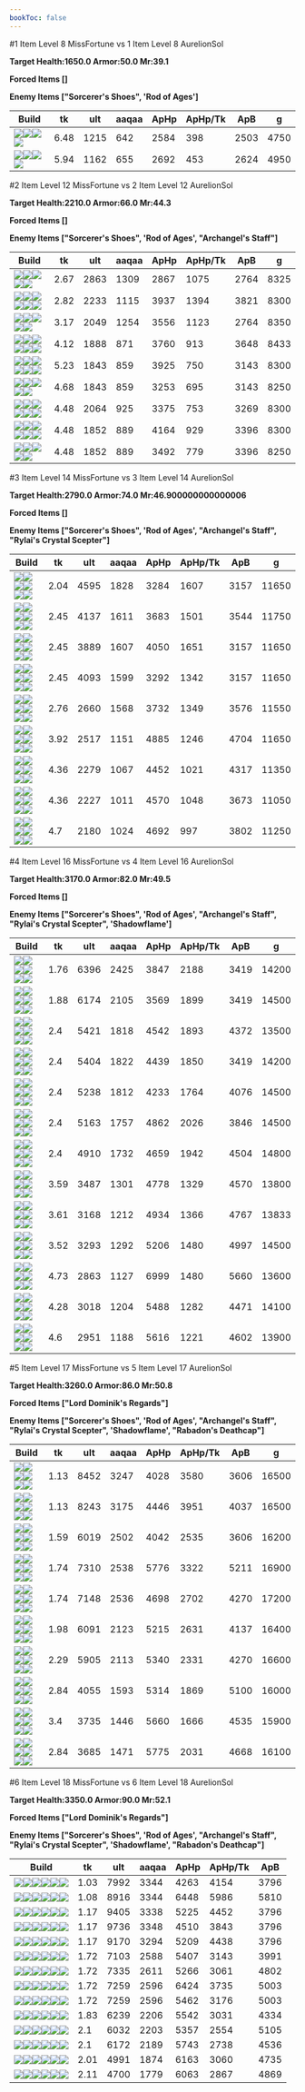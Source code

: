 ```yaml
---
bookToc: false
---
```


#1 Item Level 8 MissFortune vs 1 Item Level 8 AurelionSol

**Target Health:1650.0 Armor:50.0 Mr:39.1**


**Forced Items []**


**Enemy Items ["Sorcerer's Shoes", 'Rod of Ages']**




Build | tk | ult | aaqaa |ApHp | ApHp/Tk | ApB | g
-|-|-|-|-|-|-|-
![](/item/3071.png)![](/item/1001.png)![](/item/1053.png)![](/item/1055.png)|6.48|1215|642|2584|398|2503|4750
![](/item/3748.png)![](/item/1001.png)![](/item/1053.png)![](/item/1055.png)|5.94|1162|655|2692|453|2624|4950




























































#2 Item Level 12 MissFortune vs 2 Item Level 12 AurelionSol

**Target Health:2210.0 Armor:66.0 Mr:44.3**


**Forced Items []**


**Enemy Items ["Sorcerer's Shoes", 'Rod of Ages', "Archangel's Staff"]**




Build | tk | ult | aaqaa |ApHp | ApHp/Tk | ApB | g
-|-|-|-|-|-|-|-
![](/item/3087.png)![](/item/3142.png)![](/item/1053.png)![](/item/1055.png)![](/item/1037.png)|2.67|2863|1309|2867|1075|2764|8325
![](/item/3091.png)![](/item/6692.png)![](/item/1001.png)![](/item/1053.png)![](/item/1055.png)![](/item/1036.png)|2.82|2233|1115|3937|1394|3821|8300
![](/item/3026.png)![](/item/3153.png)![](/item/1001.png)![](/item/1055.png)![](/item/1038.png)|3.17|2049|1254|3556|1123|2764|8350
![](/item/3071.png)![](/item/3078.png)![](/item/1001.png)![](/item/1053.png)![](/item/1055.png)![](/item/1036.png)|4.12|1888|871|3760|913|3648|8433
![](/item/3026.png)![](/item/6632.png)![](/item/1001.png)![](/item/1053.png)![](/item/1055.png)![](/item/1036.png)|5.23|1843|859|3925|750|3143|8300
![](/item/6333.png)![](/item/6632.png)![](/item/1001.png)![](/item/1053.png)![](/item/1055.png)|4.68|1843|859|3253|695|3143|8250
![](/item/3181.png)![](/item/6333.png)![](/item/1001.png)![](/item/1053.png)![](/item/1055.png)![](/item/1036.png)|4.48|2064|925|3375|753|3269|8300
![](/item/3748.png)![](/item/3026.png)![](/item/1001.png)![](/item/1053.png)![](/item/1055.png)![](/item/1036.png)|4.48|1852|889|4164|929|3396|8300
![](/item/3748.png)![](/item/6333.png)![](/item/1001.png)![](/item/1053.png)![](/item/1055.png)|4.48|1852|889|3492|779|3396|8250




























































#3 Item Level 14 MissFortune vs 3 Item Level 14 AurelionSol

**Target Health:2790.0 Armor:74.0 Mr:46.900000000000006**


**Forced Items []**


**Enemy Items ["Sorcerer's Shoes", 'Rod of Ages', "Archangel's Staff", "Rylai's Crystal Scepter"]**




Build | tk | ult | aaqaa |ApHp | ApHp/Tk | ApB | g
-|-|-|-|-|-|-|-
![](/item/3004.png)![](/item/6696.png)![](/item/3142.png)![](/item/1053.png)![](/item/1055.png)![](/item/1038.png)|2.04|4595|1828|3284|1607|3157|11650
![](/item/3161.png)![](/item/6695.png)![](/item/3142.png)![](/item/1053.png)![](/item/1055.png)![](/item/1038.png)|2.45|4137|1611|3683|1501|3544|11750
![](/item/3004.png)![](/item/3026.png)![](/item/3142.png)![](/item/1053.png)![](/item/1055.png)![](/item/1038.png)|2.45|3889|1607|4050|1651|3157|11650
![](/item/6333.png)![](/item/6695.png)![](/item/3142.png)![](/item/1053.png)![](/item/1055.png)![](/item/1038.png)|2.45|4093|1599|3292|1342|3157|11650
![](/item/3153.png)![](/item/3814.png)![](/item/6333.png)![](/item/1001.png)![](/item/1055.png)![](/item/1038.png)|2.76|2660|1568|3732|1349|3576|11550
![](/item/3071.png)![](/item/3748.png)![](/item/6630.png)![](/item/1001.png)![](/item/1055.png)![](/item/1038.png)|3.92|2517|1151|4885|1246|4704|11650
![](/item/3748.png)![](/item/6333.png)![](/item/3071.png)![](/item/1001.png)![](/item/1053.png)![](/item/1055.png)|4.36|2279|1067|4452|1021|4317|11350
![](/item/3071.png)![](/item/3026.png)![](/item/6333.png)![](/item/1001.png)![](/item/1053.png)![](/item/1055.png)|4.36|2227|1011|4570|1048|3673|11050
![](/item/3748.png)![](/item/3026.png)![](/item/6333.png)![](/item/1001.png)![](/item/1053.png)![](/item/1055.png)|4.7|2180|1024|4692|997|3802|11250




























































#4 Item Level 16 MissFortune vs 4 Item Level 16 AurelionSol

**Target Health:3170.0 Armor:82.0 Mr:49.5**


**Forced Items []**


**Enemy Items ["Sorcerer's Shoes", 'Rod of Ages', "Archangel's Staff", "Rylai's Crystal Scepter", 'Shadowflame']**




Build | tk | ult | aaqaa |ApHp | ApHp/Tk | ApB | g
-|-|-|-|-|-|-|-
![](/item/3036.png)![](/item/3072.png)![](/item/6696.png)![](/item/3031.png)![](/item/1001.png)![](/item/1038.png)|1.76|6396|2425|3847|2188|3419|14200
![](/item/3004.png)![](/item/6696.png)![](/item/3142.png)![](/item/6333.png)![](/item/1053.png)![](/item/1038.png)|1.88|6174|2105|3569|1899|3419|14500
![](/item/3179.png)![](/item/3181.png)![](/item/3814.png)![](/item/3142.png)![](/item/1053.png)![](/item/1038.png)|2.4|5421|1818|4542|1893|4372|13500
![](/item/6333.png)![](/item/6695.png)![](/item/3142.png)![](/item/3026.png)![](/item/1053.png)![](/item/1038.png)|2.4|5404|1822|4439|1850|3419|14200
![](/item/6333.png)![](/item/6695.png)![](/item/3142.png)![](/item/3748.png)![](/item/1053.png)![](/item/1038.png)|2.4|5238|1812|4233|1764|4076|14500
![](/item/3026.png)![](/item/3814.png)![](/item/6333.png)![](/item/3142.png)![](/item/1053.png)![](/item/1038.png)|2.4|5163|1757|4862|2026|3846|14500
![](/item/3748.png)![](/item/6333.png)![](/item/3814.png)![](/item/3142.png)![](/item/1053.png)![](/item/1038.png)|2.4|4910|1732|4659|1942|4504|14800
![](/item/3814.png)![](/item/6333.png)![](/item/6609.png)![](/item/6630.png)![](/item/1001.png)![](/item/1038.png)|3.59|3487|1301|4778|1329|4570|13800
![](/item/3071.png)![](/item/3078.png)![](/item/3814.png)![](/item/6333.png)![](/item/1001.png)![](/item/1053.png)|3.61|3168|1212|4934|1366|4767|13833
![](/item/3071.png)![](/item/3748.png)![](/item/6630.png)![](/item/6333.png)![](/item/1001.png)![](/item/1038.png)|3.52|3293|1292|5206|1480|4997|14500
![](/item/3071.png)![](/item/3026.png)![](/item/6333.png)![](/item/6035.png)![](/item/1001.png)![](/item/1053.png)|4.73|2863|1127|6999|1480|5660|13600
![](/item/3748.png)![](/item/3026.png)![](/item/6333.png)![](/item/6631.png)![](/item/1001.png)![](/item/1053.png)|4.28|3018|1204|5488|1282|4471|14100
![](/item/3748.png)![](/item/6333.png)![](/item/3071.png)![](/item/3026.png)![](/item/1001.png)![](/item/1053.png)|4.6|2951|1188|5616|1221|4602|13900




























































#5 Item Level 17 MissFortune vs 5 Item Level 17 AurelionSol

**Target Health:3260.0 Armor:86.0 Mr:50.8**


**Forced Items ["Lord Dominik's Regards"]**


**Enemy Items ["Sorcerer's Shoes", 'Rod of Ages', "Archangel's Staff", "Rylai's Crystal Scepter", 'Shadowflame', "Rabadon's Deathcap"]**




Build | tk | ult | aaqaa |ApHp | ApHp/Tk | ApB | g
-|-|-|-|-|-|-|-
![](/item/3072.png)![](/item/3036.png)![](/item/3095.png)![](/item/3508.png)![](/item/3142.png)![](/item/1038.png)|1.13|8452|3247|4028|3580|3606|16500
![](/item/3072.png)![](/item/3036.png)![](/item/3095.png)![](/item/3814.png)![](/item/3142.png)![](/item/1038.png)|1.13|8243|3175|4446|3951|4037|16500
![](/item/3072.png)![](/item/3036.png)![](/item/3087.png)![](/item/6333.png)![](/item/3031.png)![](/item/1001.png)|1.59|6019|2502|4042|2535|3606|16200
![](/item/3072.png)![](/item/3036.png)![](/item/6035.png)![](/item/6333.png)![](/item/3142.png)![](/item/1038.png)|1.74|7310|2538|5776|3322|5211|16900
![](/item/3748.png)![](/item/6333.png)![](/item/3072.png)![](/item/3036.png)![](/item/3142.png)![](/item/1038.png)|1.74|7148|2536|4698|2702|4270|17200
![](/item/3071.png)![](/item/3026.png)![](/item/6333.png)![](/item/3036.png)![](/item/3142.png)![](/item/1053.png)|1.98|6091|2123|5215|2631|4137|16400
![](/item/3748.png)![](/item/3026.png)![](/item/6333.png)![](/item/3036.png)![](/item/3142.png)![](/item/1053.png)|2.29|5905|2113|5340|2331|4270|16600
![](/item/3748.png)![](/item/6333.png)![](/item/3036.png)![](/item/3814.png)![](/item/6630.png)![](/item/1001.png)|2.84|4055|1593|5314|1869|5100|16000
![](/item/3071.png)![](/item/3026.png)![](/item/6333.png)![](/item/3036.png)![](/item/6630.png)![](/item/1001.png)|3.4|3735|1446|5660|1666|4535|15900
![](/item/3748.png)![](/item/3026.png)![](/item/6333.png)![](/item/3036.png)![](/item/6630.png)![](/item/1001.png)|2.84|3685|1471|5775|2031|4668|16100




























































#6 Item Level 18 MissFortune vs 6 Item Level 18 AurelionSol

**Target Health:3350.0 Armor:90.0 Mr:52.1**


**Forced Items ["Lord Dominik's Regards"]**


**Enemy Items ["Sorcerer's Shoes", 'Rod of Ages', "Archangel's Staff", "Rylai's Crystal Scepter", 'Shadowflame', "Rabadon's Deathcap"]**




Build | tk | ult | aaqaa |ApHp | ApHp/Tk | ApB
-|-|-|-|-|-|-
![](/item/3036.png)![](/item/3072.png)![](/item/6696.png)![](/item/3031.png)![](/item/3087.png)![](/item/3094.png)|1.03|7992|3344|4263|4154|3796
![](/item/3087.png)![](/item/3142.png)![](/item/3072.png)![](/item/3036.png)![](/item/3139.png)![](/item/3814.png)|1.08|8916|3344|6448|5986|5810
![](/item/3026.png)![](/item/3036.png)![](/item/3072.png)![](/item/3508.png)![](/item/6695.png)![](/item/3142.png)|1.17|9405|3338|5225|4452|3796
![](/item/6333.png)![](/item/6695.png)![](/item/3142.png)![](/item/3072.png)![](/item/3036.png)![](/item/3074.png)|1.17|9736|3348|4510|3843|3796
![](/item/3026.png)![](/item/3036.png)![](/item/3072.png)![](/item/6333.png)![](/item/6696.png)![](/item/3142.png)|1.17|9170|3294|5209|4438|3796
![](/item/3026.png)![](/item/3036.png)![](/item/3072.png)![](/item/3508.png)![](/item/6333.png)![](/item/6692.png)|1.72|7103|2588|5407|3143|3991
![](/item/3748.png)![](/item/6333.png)![](/item/3072.png)![](/item/3036.png)![](/item/3142.png)![](/item/6609.png)|1.72|7335|2611|5266|3061|4802
![](/item/3748.png)![](/item/3026.png)![](/item/3036.png)![](/item/3072.png)![](/item/3181.png)![](/item/3142.png)|1.72|7259|2596|6424|3735|5003
![](/item/3748.png)![](/item/6333.png)![](/item/3072.png)![](/item/3036.png)![](/item/3142.png)![](/item/3071.png)|1.72|7259|2596|5462|3176|5003
![](/item/3026.png)![](/item/3036.png)![](/item/3074.png)![](/item/6333.png)![](/item/6609.png)![](/item/6692.png)|1.83|6239|2206|5542|3031|4334
![](/item/3748.png)![](/item/6333.png)![](/item/3074.png)![](/item/3036.png)![](/item/3814.png)![](/item/6692.png)|2.1|6032|2203|5357|2554|5105
![](/item/3181.png)![](/item/6333.png)![](/item/3026.png)![](/item/3036.png)![](/item/3074.png)![](/item/6692.png)|2.1|6172|2189|5743|2738|4536
![](/item/3071.png)![](/item/3026.png)![](/item/6333.png)![](/item/3036.png)![](/item/3072.png)![](/item/3078.png)|2.01|4991|1874|6163|3060|4735
![](/item/3748.png)![](/item/3026.png)![](/item/6333.png)![](/item/6631.png)![](/item/3036.png)![](/item/3074.png)|2.11|4700|1779|6063|2867|4869




























































